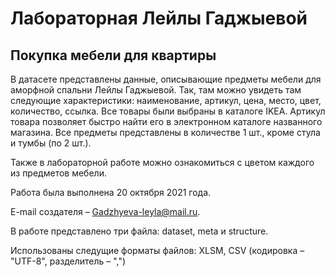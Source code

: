 # Лабораторная Лейлы Гаджыевой
## Покупка мебели для квартиры
В датасете представлены данные, описывающие предметы мебели для аморфной спальни Лейлы Гаджыевой. Так, там можно увидеть там следующие характеристики: наименование, артикул, цена, место, цвет, количество, ссылка. Все товары были выбраны в каталоге IKEA. Артикул товара позволяет быстро найти его в электронном каталоге названного магазина. Все предметы представлены в количестве 1 шт., кроме стула и тумбы (по 2 шт.).

Также в лабораторной работе можно ознакомиться с цветом каждого из предметов мебели.

Работа была выполнена 20 октября 2021 года.

E-mail создателя – Gadzhyeva-leyla@mail.ru.

В работе представлено три файла: dataset, meta и structure.

Использованы следущие форматы файлов: XLSM, CSV (кодировка – "UTF-8", разделитель – ",")
